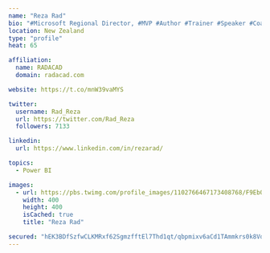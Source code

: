 ```yaml
---
name: "Reza Rad"
bio: "#Microsoft Regional Director, #MVP #Author #Trainer #Speaker #Coach #Consultant #PowerBI "
location: New Zealand
type: "profile"
heat: 65

affiliation:
  name: RADACAD
  domain: radacad.com

website: https://t.co/mnW39vaMYS

twitter:
  username: Rad_Reza
  url: https://twitter.com/Rad_Reza
  followers: 7133

linkedin:
  url: https://www.linkedin.com/in/rezarad/

topics:
  - Power BI

images:
  - url: https://pbs.twimg.com/profile_images/1102766467173408768/F9EbQENa_400x400.png
    width: 400
    height: 400
    isCached: true
    title: "Reza Rad"

secured: "hEK3BDfSzfwCLKMRxf62SgmzfftEl7Thd1qt/qbpmixv6aCd1TAmmkrs0k8VdLq2WSH6D+Guy7Op1CWdLKnY6t6jM1N8xR8GX5EuM0/7FRvMUEQiEZPgKKbrZGue4Tnoe+/H0hXBnSRHLd9lCardihb7js7GEcF13AbEUaW7TFBJzfjVJtPj6EC3ycmeDRakJWWXaUn/ZJeYlARtlm/l7CTY2m5x8DGIONa3OI70dt+w+cREeszxjvXau4QGihZ8alxRUhzy3DRzV4XV4lfx9mFZIJJLaA8cQ+qOpnFNTFX/FisvuD2TbjtcRZrqzsdt994FJ57MeaVZvWVUNbDoxAEYP8hyB1Py9Xgr5vWy68GbFm4A1ZfARezubba0Q1yxK2ePtzc8cJfBHj+VhCIO9lW+gACBJe+6nGxDT6Ai+4M=;WZLG/JlZMXarVVExc0wlnA=="
---
```


